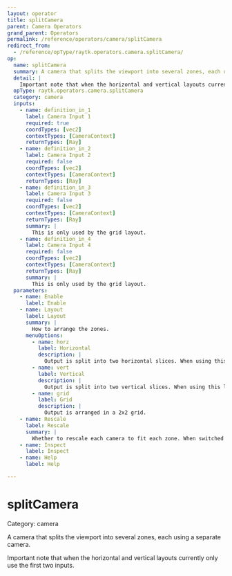```yaml
---
layout: operator
title: splitCamera
parent: Camera Operators
grand_parent: Operators
permalink: /reference/operators/camera/splitCamera
redirect_from:
  - /reference/opType/raytk.operators.camera.splitCamera/
op:
  name: splitCamera
  summary: A camera that splits the viewport into several zones, each using a separate camera.
  detail: |
    Important note that when the horizontal and vertical layouts currently only use the first two inputs.
  opType: raytk.operators.camera.splitCamera
  category: camera
  inputs:
    - name: definition_in_1
      label: Camera Input 1
      required: true
      coordTypes: [vec2]
      contextTypes: [CameraContext]
      returnTypes: [Ray]
    - name: definition_in_2
      label: Camera Input 2
      required: false
      coordTypes: [vec2]
      contextTypes: [CameraContext]
      returnTypes: [Ray]
    - name: definition_in_3
      label: Camera Input 3
      required: false
      coordTypes: [vec2]
      contextTypes: [CameraContext]
      returnTypes: [Ray]
      summary: |
        This is only used by the grid layout.
    - name: definition_in_4
      label: Camera Input 4
      required: false
      coordTypes: [vec2]
      contextTypes: [CameraContext]
      returnTypes: [Ray]
      summary: |
        This is only used by the grid layout.
  parameters:
    - name: Enable
      label: Enable
    - name: Layout
      label: Layout
      summary: |
        How to arrange the zones.
      menuOptions:
        - name: horz
          label: Horizontal
          description: |
            Output is split into two horizontal slices. When using this layout, only the first two inputs are used.
        - name: vert
          label: Vertical
          description: |
            Output is split into two vertical slices. When using this layout, only the first two inputs are used.
        - name: grid
          label: Grid
          description: |
            Output is arranged in a 2x2 grid.
    - name: Rescale
      label: Rescale
      summary: |
        Whether to rescale each camera to fit each zone. When switched off, if using a grid, you will only see the top right corner of the first camera, the top left of the second, etc. When switched on, you see the full view that each camera would normally get.
    - name: Inspect
      label: Inspect
    - name: Help
      label: Help

---
```


# splitCamera

Category: camera



A camera that splits the viewport into several zones, each using a separate camera.

Important note that when the horizontal and vertical layouts currently only use the first two inputs.